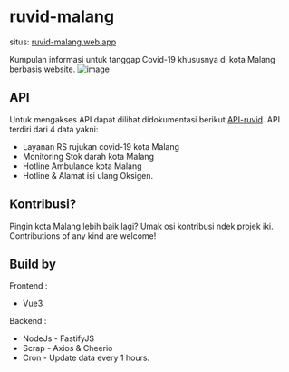 # ruvid-malang
situs: [ruvid-malang.web.app](https://ruvid-malang.web.app) 

Kumpulan informasi untuk tanggap Covid-19 khususnya di kota Malang berbasis website.
![image](https://user-images.githubusercontent.com/42485508/125171894-ea043400-e1e0-11eb-8a5c-49dcd53326ff.png)

## API
Untuk mengakses API dapat dilihat didokumentasi berikut [API-ruvid](https://github.com/fazaio/ruvid-malang/tree/main/server).
API terdiri dari 4 data yakni:
* Layanan RS rujukan covid-19 kota Malang
* Monitoring Stok darah kota Malang
* Hotline Ambulance kota Malang
* Hotline & Alamat isi ulang Oksigen.

## Kontribusi?
Pingin kota Malang lebih baik lagi? Umak osi kontribusi ndek projek iki. Contributions of any kind are welcome!

## Build by
Frontend :
* Vue3

Backend :
* NodeJs - FastifyJS
* Scrap - Axios & Cheerio
* Cron - Update data every 1 hours.

